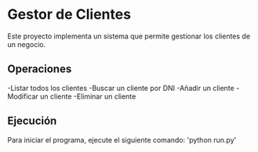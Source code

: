 # Gestor de Clientes
Este proyecto implementa un sistema que permite gestionar los clientes de un negocio.

## Operaciones
-Listar todos los clientes
-Buscar un cliente por DNI
-Añadir un cliente
-Modificar un cliente
-Eliminar un cliente

## Ejecución
Para iniciar el programa, ejecute el siguiente comando:
'python run.py'